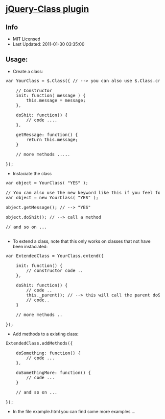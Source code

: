 [jQuery-Class plugin](https://github.com/kilhage/jquery-class)
================================

Info
----------------------------
* MIT Licensed
* Last Updated: 2011-01-30 03:35:00


Usage:
----------------------------

* Create a class:
<pre>
var YourClass = $.Class({ // --> you can also use $.Class.create(); to do the same thing...
    
    // Constructor
    init: function( message ) {
        this.message = message;
    },

    doShit: function() {
        // code ....
    },

    getMessage: function() {
        return this.message;
    }

    // more methods .....

});
</pre>

* Instaciate the class
<pre>
var object = YourClass( "YES" );

// You can also use the new keyword like this if you feel for it, but it isn't needed..
var object = new YourClass( "YES" ); 

object.getMessage(); // --> "YES"

object.doShit(); // --> call a method

// and so on ...

</pre>

* To extend a class, note that this only works on classes that not have been instaciated:
<pre>
var ExtendedClass = YourClass.extend({

    init: function() {
        // constructor code ..
    },

    doShit: function() {
        // code ..
        this._parent(); // --> this will call the parent doShit method in the "YourClass" class
        // code..
    }

    // more methods ..

});
</pre>

* Add methods to a existing class:
<pre>
ExtendedClass.addMethods({

    doSomething: function() {
        // code ...
    },

    doSomethingMore: function() {
        // code ...
    }

    // and so on ...

});
</pre>

* In the file example.html you can find some more examples ...
